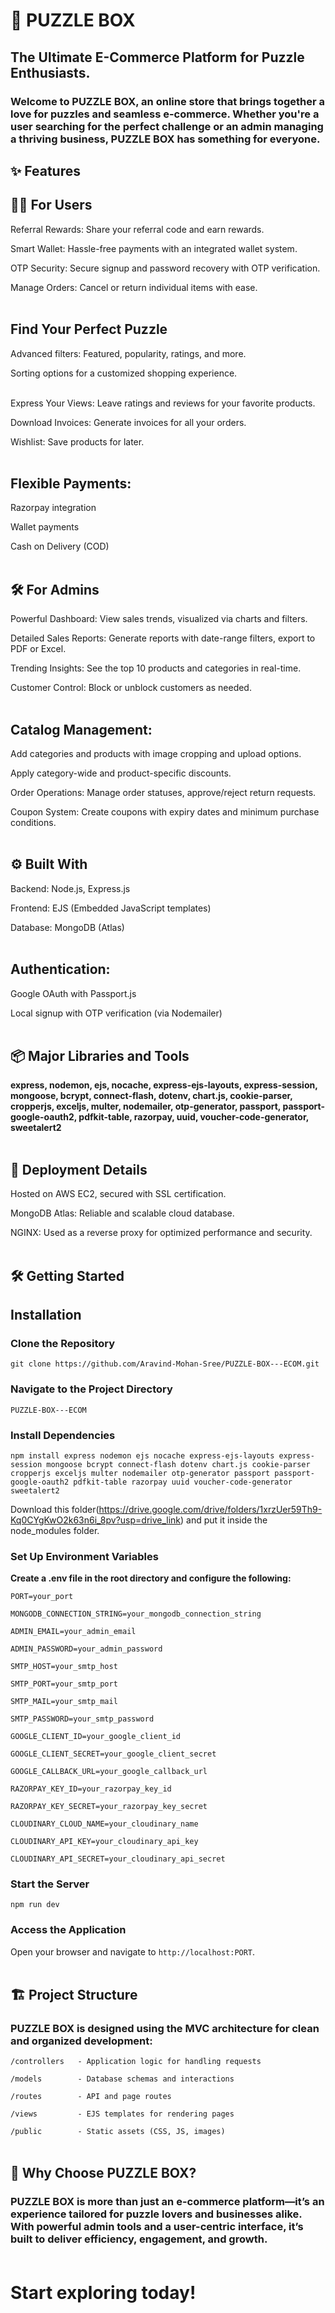 # 🧩 PUZZLE BOX

## The Ultimate E-Commerce Platform for Puzzle Enthusiasts.

### Welcome to PUZZLE BOX, an online store that brings together a love for puzzles and seamless e-commerce. Whether you're a user searching for the perfect challenge or an admin managing a thriving business, PUZZLE BOX has something for everyone.

## ✨ Features<br>

## 👩‍💻 For Users<br>

Referral Rewards: Share your referral code and earn rewards.

Smart Wallet: Hassle-free payments with an integrated wallet system.

OTP Security: Secure signup and password recovery with OTP verification.

Manage Orders: Cancel or return individual items with ease.<br><br>
  
## Find Your Perfect Puzzle

Advanced filters: Featured, popularity, ratings, and more.

Sorting options for a customized shopping experience.<br><br>

Express Your Views: Leave ratings and reviews for your favorite products.

Download Invoices: Generate invoices for all your orders.

Wishlist: Save products for later.<br><br>

## Flexible Payments:

Razorpay integration

Wallet payments

Cash on Delivery (COD)<br><br>

## 🛠️ For Admins

Powerful Dashboard: View sales trends, visualized via charts and filters.

Detailed Sales Reports: Generate reports with date-range filters, export to PDF or Excel.

Trending Insights: See the top 10 products and categories in real-time.

Customer Control: Block or unblock customers as needed.<br><br>

## Catalog Management:

Add categories and products with image cropping and upload options.

Apply category-wide and product-specific discounts.

Order Operations: Manage order statuses, approve/reject return requests.

Coupon System: Create coupons with expiry dates and minimum purchase conditions.<br><br>

## ⚙️ Built With

Backend: Node.js, Express.js

Frontend: EJS (Embedded JavaScript templates)

Database: MongoDB (Atlas)<br><br>

## Authentication:

Google OAuth with Passport.js

Local signup with OTP verification (via Nodemailer)<br><br>

## 📦 Major Libraries and Tools

**express, nodemon, ejs, nocache, express-ejs-layouts, express-session, mongoose, bcrypt, connect-flash, dotenv, chart.js, cookie-parser, cropperjs, exceljs, multer, nodemailer, otp-generator, passport, passport-google-oauth2, pdfkit-table, razorpay, uuid, voucher-code-generator, sweetalert2** <br><br>

## 🚀 Deployment Details

Hosted on AWS EC2, secured with SSL certification.

MongoDB Atlas: Reliable and scalable cloud database.

NGINX: Used as a reverse proxy for optimized performance and security.<br><br>

## 🛠️ Getting Started

## Installation

### Clone the Repository

`git clone https://github.com/Aravind-Mohan-Sree/PUZZLE-BOX---ECOM.git`

### Navigate to the Project Directory

`PUZZLE-BOX---ECOM`

### Install Dependencies

`npm install express nodemon ejs nocache express-ejs-layouts express-session mongoose bcrypt connect-flash dotenv chart.js cookie-parser cropperjs exceljs multer nodemailer otp-generator passport passport-google-oauth2 pdfkit-table razorpay uuid voucher-code-generator sweetalert2`

Download this folder(https://drive.google.com/drive/folders/1xrzUer59Th9-Kq0CYgKwO2k63n6i_8pv?usp=drive_link) and put it inside the node_modules folder.

### Set Up Environment Variables

**Create a .env file in the root directory and configure the following:**

`PORT=your_port`  

`MONGODB_CONNECTION_STRING=your_mongodb_connection_string`

`ADMIN_EMAIL=your_admin_email`

`ADMIN_PASSWORD=your_admin_password`

`SMTP_HOST=your_smtp_host`

`SMTP_PORT=your_smtp_port`

`SMTP_MAIL=your_smtp_mail`

`SMTP_PASSWORD=your_smtp_password`

`GOOGLE_CLIENT_ID=your_google_client_id`

`GOOGLE_CLIENT_SECRET=your_google_client_secret`

`GOOGLE_CALLBACK_URL=your_google_callback_url`

`RAZORPAY_KEY_ID=your_razorpay_key_id`

`RAZORPAY_KEY_SECRET=your_razorpay_key_secret`

`CLOUDINARY_CLOUD_NAME=your_cloudinary_name`

`CLOUDINARY_API_KEY=your_cloudinary_api_key`

`CLOUDINARY_API_SECRET=your_cloudinary_api_secret`

### Start the Server

`npm run dev`

### Access the Application

Open your browser and navigate to `http://localhost:PORT`.<br><br>

## 🏗️ Project Structure

### PUZZLE BOX is designed using the MVC architecture for clean and organized development:

`/controllers   - Application logic for handling requests`

`/models        - Database schemas and interactions`

`/routes        - API and page routes`

`/views         - EJS templates for rendering pages`

`/public        - Static assets (CSS, JS, images)`<br><br>

## 🌟 Why Choose PUZZLE BOX?

### PUZZLE BOX is more than just an e-commerce platform—it’s an experience tailored for puzzle lovers and businesses alike. With powerful admin tools and a user-centric interface, it’s built to deliver efficiency, engagement, and growth.<br><br>

# Start exploring today!
